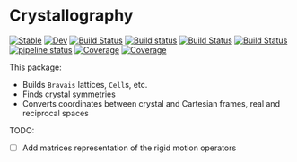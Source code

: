 # Crystallography

[![Stable](https://img.shields.io/badge/docs-stable-blue.svg)](https://mineralscloud.github.io/Crystallography.jl/stable)
[![Dev](https://img.shields.io/badge/docs-dev-blue.svg)](https://mineralscloud.github.io/Crystallography.jl/dev)
[![Build Status](https://github.com/MineralsCloud/Crystallography.jl/workflows/CI/badge.svg)](https://github.com/MineralsCloud/Crystallography.jl/actions)
[![Build status](https://ci.appveyor.com/api/projects/status/b3h9fgnovywgu7yi?svg=true)](https://ci.appveyor.com/project/singularitti/crystallography-jl-gfki2)
[![Build Status](https://cloud.drone.io/api/badges/MineralsCloud/Crystallography.jl/status.svg)](https://cloud.drone.io/MineralsCloud/Crystallography.jl)
[![Build Status](https://api.cirrus-ci.com/github/MineralsCloud/Crystallography.jl.svg)](https://cirrus-ci.com/github/MineralsCloud/Crystallography.jl)
[![pipeline status](https://gitlab.com/singularitti/Crystallography.jl/badges/master/pipeline.svg)](https://gitlab.com/singularitti/Crystallography.jl/-/pipelines)
[![Coverage](https://codecov.io/gh/MineralsCloud/Crystallography.jl/branch/master/graph/badge.svg)](https://codecov.io/gh/MineralsCloud/Crystallography.jl)
[![Coverage](https://coveralls.io/repos/github/MineralsCloud/Crystallography.jl/badge.svg?branch=master)](https://coveralls.io/github/MineralsCloud/Crystallography.jl?branch=master)

This package:

- Builds `Bravais` lattices, `Cell`s, etc.
- Finds crystal symmetries
- Converts coordinates between crystal and Cartesian frames, real and reciprocal spaces

TODO:

- [ ] Add matrices representation of the rigid motion operators
